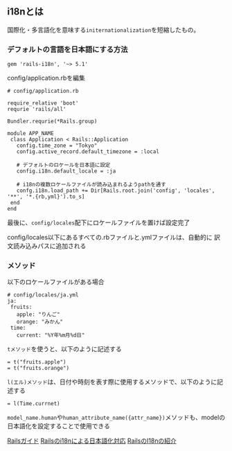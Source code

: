 ## i18nとは

国際化・多言語化を意味する`initernationalization`を短縮したもの。

### デフォルトの言語を日本語にする方法

`gem 'rails-i18n', '~> 5.1'`

config/application.rbを編集

```
# config/application.rb

require_relative 'boot'
requrie 'rails/all'

Bundler.requrie(*Rails.group)

module APP_NAME
 class Application < Rails::Application
   config.time_zone = "Tokyo"
   config.active_record.default_timezone = :local

   # デフォルトのロケールを日本語に設定
   config.i18n.default_locale = :ja

   # i18nの複数ロケールファイルが読み込まれるようpathを通す
   confg.i18n.load_path += Dir[Rails.root.join('config', 'locales', '**', '*.{rb,yml}').to_s]
 end
end
```

最後に、`config/locales`配下にロケールファイルを置けば設定完了

config/locales以下にあるすべての.rbファイルと.ymlファイルは、自動的に 訳文読み込みパスに追加される

### メソッド

以下のロケールファイルがある場合

```
# config/locales/ja.yml
ja:
 fruits:
   apple: "りんご"
   orange: "みかん"
 time:
   current: "%Y年%m月%d日"
```

`tメソッド`を使うと、以下のように記述する

```
= t("fruits.apple")
= t("fruits.orange")
```

`l(エル)メソッド`は、日付や時刻を表す際に使用するメソッドで、以下のように記述する

```
= l(Time.currnet)
```

`model_name.human`や`human_attribute_name({attr_name})`メソッドも、modelの日本語化を設定することで使用できる

[Railsガイド](https://railsguides.jp/i18n.html)
[Railsのi18nによる日本語化対応](https://qiita.com/shimadama/items/7e5c3d75c9a9f51abdd5)
[RailsのI18nの紹介](https://qiita.com/tiktak/items/a70ef7940fa4710f37cb)
